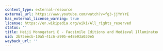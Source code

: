 ```yaml
---
content_type: external-resource
external_url: https://www.youtube.com/watch?v=fg3-jjYnYrE
has_external_license_warning: true
license: https://en.wikipedia.org/wiki/All_rights_reserved
status: ''
title: Heiji Monogatari E - Facsimile Editions and Medieval Illuminated Manuscripts
uid: 2b75eecb-10a5-41c6-a995-e48e93a030e5
wayback_url: ''
---
```

